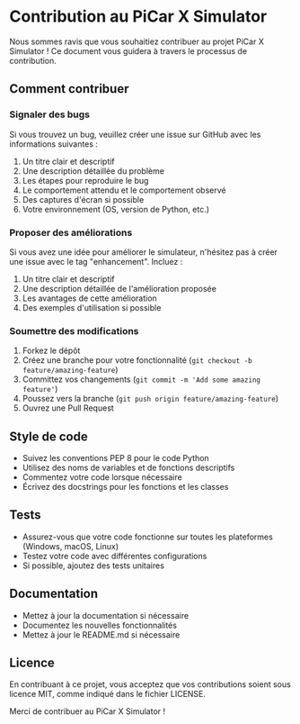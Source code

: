# Contribution au PiCar X Simulator

Nous sommes ravis que vous souhaitiez contribuer au projet PiCar X Simulator ! Ce document vous guidera à travers le processus de contribution.

## Comment contribuer

### Signaler des bugs

Si vous trouvez un bug, veuillez créer une issue sur GitHub avec les informations suivantes :

1. Un titre clair et descriptif
2. Une description détaillée du problème
3. Les étapes pour reproduire le bug
4. Le comportement attendu et le comportement observé
5. Des captures d'écran si possible
6. Votre environnement (OS, version de Python, etc.)

### Proposer des améliorations

Si vous avez une idée pour améliorer le simulateur, n'hésitez pas à créer une issue avec le tag "enhancement". Incluez :

1. Un titre clair et descriptif
2. Une description détaillée de l'amélioration proposée
3. Les avantages de cette amélioration
4. Des exemples d'utilisation si possible

### Soumettre des modifications

1. Forkez le dépôt
2. Créez une branche pour votre fonctionnalité (`git checkout -b feature/amazing-feature`)
3. Committez vos changements (`git commit -m 'Add some amazing feature'`)
4. Poussez vers la branche (`git push origin feature/amazing-feature`)
5. Ouvrez une Pull Request

## Style de code

- Suivez les conventions PEP 8 pour le code Python
- Utilisez des noms de variables et de fonctions descriptifs
- Commentez votre code lorsque nécessaire
- Écrivez des docstrings pour les fonctions et les classes

## Tests

- Assurez-vous que votre code fonctionne sur toutes les plateformes (Windows, macOS, Linux)
- Testez votre code avec différentes configurations
- Si possible, ajoutez des tests unitaires

## Documentation

- Mettez à jour la documentation si nécessaire
- Documentez les nouvelles fonctionnalités
- Mettez à jour le README.md si nécessaire

## Licence

En contribuant à ce projet, vous acceptez que vos contributions soient sous licence MIT, comme indiqué dans le fichier LICENSE.

Merci de contribuer au PiCar X Simulator !